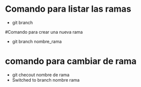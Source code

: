 # Comando para listar las ramas
- git branch

#Comando para crear una nueva rama
- git branch nombre_rama

# comando para cambiar de rama
- git checout  nombre de rama
- Switched to branch nombre rama